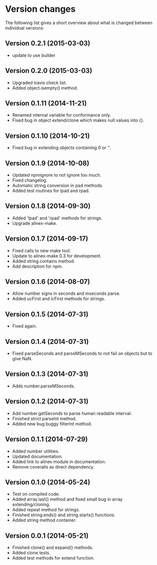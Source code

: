 Version changes
=================================================

The following list gives a short overview about what is changed between
individual versions:

Version 0.2.1 (2015-03-03)
-------------------------------------------------
- update to use builder

Version 0.2.0 (2015-03-03)
-------------------------------------------------
- Upgraded travis check list.
- Added object.isempty() method.

Version 0.1.11 (2014-11-21)
-------------------------------------------------
- Renamed internal variable for conformance only.
- Fixed bug in object extend/clone which makes null values into {}.

Version 0.1.10 (2014-10-21)
-------------------------------------------------
- Fixed bug in extending objects containing 0 or ''.

Version 0.1.9 (2014-10-08)
-------------------------------------------------
- Updated npmignore to not ignore too much.
- Fixed changelog.
- Automatic string conversion in pad methods.
- Added test routines for lpad and rpad.

Version 0.1.8 (2014-09-30)
-------------------------------------------------
- Added 'lpad' and 'rpad' methods for strings.
- Upgrade alinex-make.

Version 0.1.7 (2014-09-17)
-------------------------------------------------
- Fixed calls to new make tool.
- Update to alinex-make 0.3 for development.
- Added string.contains method.
- Add description for npm.

Version 0.1.6 (2014-08-07)
-------------------------------------------------
- Allow number signs in seconds and mseconds parse.
- Added ucFirst and lcFirst methods for strings.

Version 0.1.5 (2014-07-31)
-------------------------------------------------
- Fixed again.

Version 0.1.4 (2014-07-31)
-------------------------------------------------
- Fixed parseSeconds and parseMSeconds to not fail on objects but to give NaN.

Version 0.1.3 (2014-07-31)
-------------------------------------------------
- Adds number.parseMSeconds.

Version 0.1.2 (2014-07-31)
-------------------------------------------------
- Add number.getSeconds to parse human readable interval.
- Finished strict parseInt method.
- Added new bug buggy filterInt method.

Version 0.1.1 (2014-07-29)
-------------------------------------------------
- Added number utilities.
- Updated documentation.
- Added link to alinex module in documentation.
- Remove coveralls as direct dependency.

Version 0.1.0 (2014-05-24)
-------------------------------------------------
- Test on compiled code.
- Added array.last() method and fixed small bug in array extending/cloning.
- Added repeat method for strings.
- Finished string.ends() and string.starts() functions.
- Added string method container.

Version 0.0.1 (2014-05-21)
-------------------------------------------------
- Finished clone() and expand() methods.
- Added clone tests.
- Added test methods for extend function.


